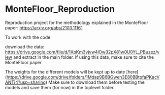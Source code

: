# MonteFloor_Reproduction
Reproduction project for the methodology explained in the MonteFloor paper: https://arxiv.org/abs/2103.11161

To work with the code:

download the data: https://drive.google.com/file/d/1XpKm3vjvw4lOw32pX81w0U0YL_PBuzez/view
and extract in the main folder.
If using this data, make sure to cite the MonteFloor paper

The weights for the different models will be kept up to date [here] (https://drive.google.com/drive/folders/1Mdap9B6BGweh3E80BBtpfaPKacVANTi4?usp=sharing)
Make sure to download them before testing the models and save them (for now) in the toplevel folder.


